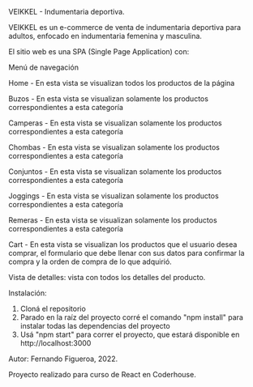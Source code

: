 VEIKKEL - Indumentaria deportiva.

VEIKKEL es un e-commerce de venta de indumentaria deportiva para adultos, enfocado en indumentaria femenina y masculina.

El sitio web es una SPA (Single Page Application) con:

Menú de navegación

Home - En esta vista se visualizan todos los productos de la página

Buzos - En esta vista se visualizan solamente los productos correspondientes a esta categoría

Camperas - En esta vista se visualizan solamente los productos correspondientes a esta categoría

Chombas - En esta vista se visualizan solamente los productos correspondientes a esta categoría

Conjuntos - En esta vista se visualizan solamente los productos correspondientes a esta categoría

Joggings - En esta vista se visualizan solamente los productos correspondientes a esta categoría

Remeras - En esta vista se visualizan solamente los productos correspondientes a esta categoría

Cart - En esta vista se visualizan los productos que el usuario desea comprar, el formulario que debe llenar con sus datos para confirmar la compra y la orden de compra de lo que adquirió.

Vista de detalles: vista con todos los detalles del producto.

Instalación:

1) Cloná el repositorio
2) Parado en la raíz del proyecto corré el comando "npm install" para instalar todas las dependencias del proyecto
3) Usá "npm start" para correr el proyecto, que estará disponible en http://localhost:3000

Autor: Fernando Figueroa, 2022.

Proyecto realizado para curso de React en Coderhouse.
